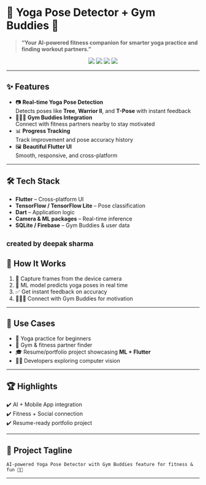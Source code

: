 # 🧘 Yoga Pose Detector + Gym Buddies 💪

> **“Your AI-powered fitness companion for smarter yoga practice and finding workout partners.”**

<p align="center">
  <img src="https://img.shields.io/badge/Flutter-blue?logo=flutter&logoColor=white" />
  <img src="https://img.shields.io/badge/TensorFlow-orange?logo=tensorflow&logoColor=white" />
  <img src="https://img.shields.io/badge/Dart-0175C2?logo=dart&logoColor=white" />
  <img src="https://img.shields.io/badge/Machine%20Learning-vision-brightgreen" />
</p>

---

## ✨ Features
- 📷 **Real-time Yoga Pose Detection**  
  Detects poses like **Tree**, **Warrior II**, and **T-Pose** with instant feedback  
- 🧑‍🤝‍🧑 **Gym Buddies Integration**  
  Connect with fitness partners nearby to stay motivated  
- 📊 **Progress Tracking**  
  Track improvement and pose accuracy history  
- 🖼️ **Beautiful Flutter UI**  
  Smooth, responsive, and cross-platform  

---

## 🛠️ Tech Stack
- **Flutter** – Cross-platform UI  
- **TensorFlow / TensorFlow Lite** – Pose classification  
- **Dart** – Application logic  
- **Camera & ML packages** – Real-time inference  
- **SQLite / Firebase** – Gym Buddies & user data  

<sub>created by deepak sharma</sub>
---

## 🚀 How It Works
1. 📸 Capture frames from the device camera  
2. 🤖 ML model predicts yoga poses in real time  
3. ✅ Get instant feedback on accuracy  
4. 🧑‍🤝‍🧑 Connect with Gym Buddies for motivation  

---

## 📌 Use Cases
- 🧘 Yoga practice for beginners  
- 💪 Gym & fitness partner finder  
- 🎓 Resume/portfolio project showcasing **ML + Flutter**  
- 🧑‍💻 Developers exploring computer vision  

---

## 🏆 Highlights
✔️ AI + Mobile App integration  
✔️ Fitness + Social connection  
✔️ Resume-ready portfolio project  

---

## 🎯 Project Tagline
`AI-powered Yoga Pose Detector with Gym Buddies feature for fitness & fun 💪🧘`

---

